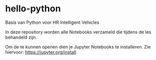 # hello-python
Basis van Python voor HR Intelligent Vehicles

In deze repository worden alle Notebooks verzameld die tijdens de les behandeld zijn.

Om de te kunnen openen dien je Jupyter Notebooks te installeren. Zie hiervoor:
https://jupyter.org/install
